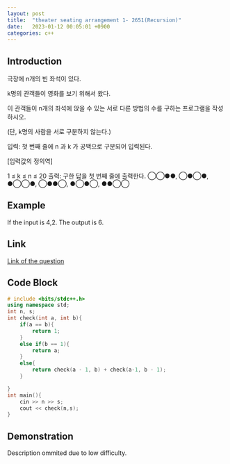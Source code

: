 ```yaml
---
layout: post
title:  "theater seating arrangement 1- 2651(Recursion)"
date:   2023-01-12 00:05:01 +0900
categories: c++
---
```


## Introduction

극장에 n개의 빈 좌석이 있다.

k명의 관객들이 영화를 보기 위해서 왔다.

이 관객들이 n개의 좌석에 앉을 수 있는 서로 다른 방법의 수를 구하는 프로그램을 작성하시오.

(단, k명의 사람을 서로 구분하지 않는다.)

입력:
첫 번째 줄에 n 과 k 가 공백으로 구분되어 입력된다.

[입력값의 정의역]

1 ≤ k ≤ n ≤ 20
출력:
구한 답을 첫 번째 줄에 출력한다.
◯◯●●, ◯●◯●, ●◯◯●, ◯●●◯, ●◯●◯, ●●◯◯

## Example

If the input is 4,2. The output is 6.

## Link

[Link of the question](https://codeup.kr/problem.php?id=2651&rid=0)

## Code Block

```c++
# include <bits/stdc++.h>
using namespace std;
int n, s;
int check(int a, int b){
    if(a == b){
        return 1;
    }
    else if(b == 1){
        return a;
    }
    else{
        return check(a - 1, b) + check(a-1, b - 1);
    }

}
int main(){
    cin >> n >> s;
    cout << check(n,s);
}
```

## Demonstration

Description ommited due to low difficulty.
